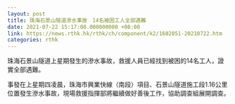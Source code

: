 ```yaml
---
layout: post
title: 珠海石景山隧道滲水事故　14名被困工人全部遇難
date: 2021-07-22 15:17:08.000000000 +08:00
link: https://news.rthk.hk/rthk/ch/component/k2/1602051-20210722.htm
categories: rthk
---
```


珠海石景山隧道上星期發生的滲水事故，救援人員已經找到被困的14名工人，證實全部遇難。

事發在上星期四凌晨，珠海市興業快線（南段）項目、石景山隧道施工段1.16公里位置發生滲水事故，現場救援指揮部將繼續做好善後工作，協助調查組展開調查。
